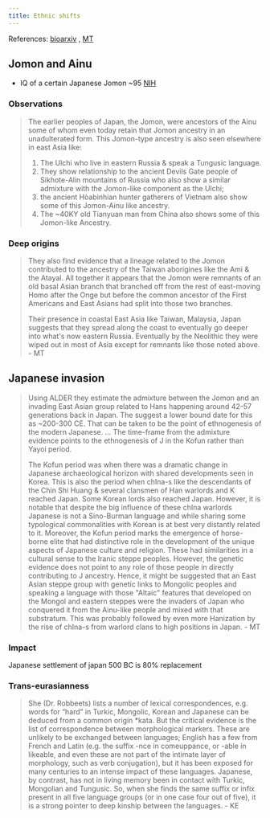 ```yaml
---
title: Ethnic shifts
---
```


References: [bioarxiv](https://www.biorxiv.org/content/biorxiv/early/2019/03/15/579177.full.pdf) , [MT](https://twitter.com/blog_supplement/status/1107047022551539712)

## Jomon and Ainu
- IQ of a certain Japanese Jomon ~95  [NIH](https://www.ncbi.nlm.nih.gov/pmc/articles/PMC9402434/)


### Observations
> The earlier peoples of Japan, the Jomon, were ancestors of the Ainu some of whom even today retain that Jomon ancestry in an unadulterated form. This Jomon-type ancestry is also seen elsewhere in east Asia like: 
> 
> 1) The Ulchi who live in eastern Russia & speak a Tungusic language.
> 2) They show relationship to the ancient Devils Gate people of Sikhote-Alin  mountains of Russia who also show a similar admixture with the Jomon-like component as the Ulchi; 
> 3) the ancient Hòabìnhian hunter gatherers of Vietnam also show some of this Jomon-Ainu like ancestry. 
> 4) The ~40KY old Tianyuan man from China also shows some of this Jomon-like Ancestry. 

### Deep origins
> They also find evidence that a lineage related to the Jomon contributed to the ancestry of the Taiwan aborigines like the Ami & the Atayal. All together it appears that the Jomon were remnants of an old basal Asian branch that branched off from the rest of east-moving Homo after the Onge but before the common ancestor of the First Americans and East Asians had split into those two branches. 
> 
> Their presence in coastal East Asia like Taiwan, Malaysia, Japan suggests that they spread along the coast to eventually go deeper into what's now eastern Russia. Eventually by the Neolithic they were wiped out in most of Asia except for remnants like those noted above.  - MT

## Japanese invasion
> Using ALDER they estimate the admixture between the Jomon and an invading East Asian group related to Hans happening around 42-57 generations back in Japan. The suggest a lower bound date for this as ~200-300 CE. That can be taken to be the point of ethnogenesis of the modern Japanese. ... The time-frame from the admixture evidence points to the ethnogenesis of J in the Kofun rather than Yayoi period.
>
> The Kofun period was when there was a dramatic change in Japanese archaeological horizon with shared developments seen in Korea. This is also the period when chIna-s like the descendants of the Chin Shi Huang & several clansmen of Han warlords and K reached Japan. Some Korean lords also reached Japan. However, it is notable that despite the big influence of these chIna warlords Japanese is not a Sino-Burman language and while sharing some typological commonalities with Korean is at best very distantly related to it. Moreover, the Kofun period marks the emergence of horse-borne elite that had distinctive role in the development of the unique aspects of Japanese culture and religion. These had similarities in a cultural sense to the Iranic steppe peoples. However, the genetic evidence does not point to any role of those people in directly contributing to J ancestry. Hence, it might be suggested that an East Asian steppe group with genetic links to Mongolic peoples and speaking a language with those "Altaic" features that developed on the Mongol and eastern steppes were the invaders of Japan who conquered it from the Ainu-like people and mixed with that substratum. This was probably followed by even more Hanization by the rise of chIna-s from warlord clans to high positions in Japan. - MT

### Impact
Japanese settlement of japan 500 BC is 80% replacement

### Trans-eurasianness
> She (Dr. Robbeets) lists a number of lexical correspondences, e.g. words for “hard” in Turkic, Mongolic, Korean and Japanese can be deduced from a common origin *kata. But the critical evidence is the list of correspondence between morphological markers. These are unlikely to be exchanged between languages; English has a few from French and Latin (e.g. the suffix -nce in comeuppance, or -able in likeable, and even these are not part of the intimate layer of morphology, such as verb conjugation), but it has been exposed for many centuries to an intense impact of these languages. Japanese, by contrast, has not in living memory been in contact with Turkic, Mongolian and Tungusic. So, when she finds the same suffix or infix present in all five language groups (or in one case four out of five), it is a strong pointer to deep kinship between the languages. - KE